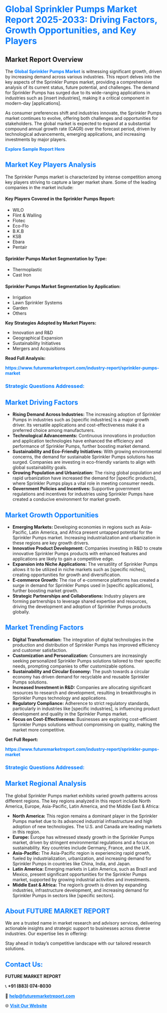 <h1 style="color: #007BFF;">Global Sprinkler Pumps Market Report 2025-2033: Driving Factors, Growth Opportunities, and Key Players</h1>

<section id="overview">
<h2>Market Report Overview</h2>
<p>The <a href="https://www.futuremarketreport.com/industry-report/sprinkler-pumps-market" style="color: #007BFF; text-decoration: none;"><strong>Global Sprinkler Pumps Market</strong></a> is witnessing significant growth, driven by increasing demand across various industries. This report delves into the key aspects of the Sprinkler Pumps market, providing a comprehensive analysis of its current status, future potential, and challenges. The demand for Sprinkler Pumps has surged due to its wide-ranging applications in industries such as [insert industries], making it a critical component in modern-day [applications].</p>
<p>As consumer preferences shift and industries innovate, the Sprinkler Pumps market continues to evolve, offering both challenges and opportunities for stakeholders. The global market is expected to expand at a substantial compound annual growth rate (CAGR) over the forecast period, driven by technological advancements, emerging applications, and increasing investments by major players.</p>
</section>

<section id="overview">
<p><a href="https://www.futuremarketreport.com/request-sample/reportId=83255" style="color: #007BFF; text-decoration: none;"><strong>Explore Sample Report Here</strong></a></p>
</section>

<section id="key-players">
<h2 style="color: #007BFF;">Market Key Players Analysis</h2>
<p>The Sprinkler Pumps market is characterized by intense competition among key players striving to capture a larger market share. Some of the leading companies in the market include:</p>
<h4>Key Players Covered in the Sprinkler Pumps Report:</h4>
<ul><li>WILO</li><li>Flint &amp; Walling</li><li>Flotec</li><li>Eco-Flo</li><li>B.K.B</li><li>KSB</li><li>Ebara</li><li>Pentair</li></ul>
<h4>Sprinkler Pumps Market Segmentation by Type:</h4>
<ul><li>Thermoplastic</li><li>Cast Iron</li></ul>

<h4>Sprinkler Pumps Market Segmentation by Application:</h4>
<ul><li>Irrigation</li><li>Lawn Sprinkler Systems</li><li>Garden</li><li>Others</li></ul>
<p><strong>Key Strategies Adopted by Market Players:</strong></p>
<ul>
<li>Innovation and R&D</li>
<li>Geographical Expansion</li>
<li>Sustainability Initiatives</li>
<li>Mergers and Acquisitions</li>
</ul>
</section>

<section>
<p><strong>Read Full Analysis: </strong></p><a href="https://www.futuremarketreport.com/industry-report/sprinkler-pumps-market" style="color: #007BFF; text-decoration: none;"><strong>https://www.futuremarketreport.com/industry-report/sprinkler-pumps-market</strong></a>
<h3 style="color: #007BFF;">Strategic Questions Addressed:</h3>
</section>

<section id="driving-factors">
<h2 style="color: #007BFF;">Market Driving Factors</h2>
<ul>
<li><strong>Rising Demand Across Industries:</strong> The increasing adoption of Sprinkler Pumps in industries such as [specific industries] is a major growth driver. Its versatile applications and cost-effectiveness make it a preferred choice among manufacturers.</li>
<li><strong>Technological Advancements:</strong> Continuous innovations in production and application technologies have enhanced the efficiency and performance of Sprinkler Pumps, further boosting market demand.</li>
<li><strong>Sustainability and Eco-Friendly Initiatives:</strong> With growing environmental concerns, the demand for sustainable Sprinkler Pumps solutions has surged. Companies are investing in eco-friendly variants to align with global sustainability goals.</li>
<li><strong>Growing Population and Urbanization:</strong> The rising global population and rapid urbanization have increased the demand for [specific products], where Sprinkler Pumps plays a vital role in meeting consumer needs.</li>
<li><strong>Government Policies and Incentives:</strong> Supportive government regulations and incentives for industries using Sprinkler Pumps have created a conducive environment for market growth.</li>
</ul>
</section>

<section id="growth-opportunities">
<h2 style="color: #007BFF;">Market Growth Opportunities</h2>
<ul>
<li><strong>Emerging Markets:</strong> Developing economies in regions such as Asia-Pacific, Latin America, and Africa present untapped potential for the Sprinkler Pumps market. Increasing industrialization and urbanization in these regions are key growth drivers.</li>
<li><strong>Innovative Product Development:</strong> Companies investing in R&D to create innovative Sprinkler Pumps products with enhanced features and applications are likely to gain a competitive edge.</li>
<li><strong>Expansion into Niche Applications:</strong> The versatility of Sprinkler Pumps allows it to be utilized in niche markets such as [specific niches], creating opportunities for growth and diversification.</li>
<li><strong>E-commerce Growth:</strong> The rise of e-commerce platforms has created a surge in demand for Sprinkler Pumps used in [specific applications], further boosting market growth.</li>
<li><strong>Strategic Partnerships and Collaborations:</strong> Industry players are forming partnerships to leverage shared expertise and resources, driving the development and adoption of Sprinkler Pumps products globally.</li>
</ul>
</section>

<section id="trending-factors">
<h2 style="color: #007BFF;">Market Trending Factors</h2>
<ul>
<li><strong>Digital Transformation:</strong> The integration of digital technologies in the production and distribution of Sprinkler Pumps has improved efficiency and customer satisfaction.</li>
<li><strong>Customization and Personalization:</strong> Consumers are increasingly seeking personalized Sprinkler Pumps solutions tailored to their specific needs, prompting companies to offer customizable options.</li>
<li><strong>Sustainability and Circular Economy:</strong> The push towards a circular economy has driven demand for recyclable and reusable Sprinkler Pumps solutions.</li>
<li><strong>Increased Investment in R&D:</strong> Companies are allocating significant resources to research and development, resulting in breakthroughs in Sprinkler Pumps technology and applications.</li>
<li><strong>Regulatory Compliance:</strong> Adherence to strict regulatory standards, particularly in industries like [specific industries], is influencing product development and quality in the Sprinkler Pumps market.</li>
<li><strong>Focus on Cost-Effectiveness:</strong> Businesses are exploring cost-efficient Sprinkler Pumps solutions without compromising on quality, making the market more competitive.</li>
</ul>
</section>

<section>
<p><strong>Get Full Report: </strong></p><a href="https://www.futuremarketreport.com/industry-report/sprinkler-pumps-market" style="color: #007BFF; text-decoration: none;"><strong>https://www.futuremarketreport.com/industry-report/sprinkler-pumps-market</strong></a>
<h3 style="color: #007BFF;">Strategic Questions Addressed:</h3>
</section>


<section id="regional-analysis">
<h2 style="color: #007BFF;">Market Regional Analysis</h2>
<p>The global Sprinkler Pumps market exhibits varied growth patterns across different regions. The key regions analyzed in this report include North America, Europe, Asia-Pacific, Latin America, and the Middle East & Africa:</p>
<ul>
<li><strong>North America:</strong> This region remains a dominant player in the Sprinkler Pumps market due to its advanced industrial infrastructure and high adoption of new technologies. The U.S. and Canada are leading markets in this region.</li>
<li><strong>Europe:</strong> Europe has witnessed steady growth in the Sprinkler Pumps market, driven by stringent environmental regulations and a focus on sustainability. Key countries include Germany, France, and the U.K.</li>
<li><strong>Asia-Pacific:</strong> The Asia-Pacific region is experiencing rapid growth, fueled by industrialization, urbanization, and increasing demand for Sprinkler Pumps in countries like China, India, and Japan.</li>
<li><strong>Latin America:</strong> Emerging markets in Latin America, such as Brazil and Mexico, present significant opportunities for the Sprinkler Pumps market, supported by growing industrial activities and investments.</li>
<li><strong>Middle East & Africa:</strong> The region’s growth is driven by expanding industries, infrastructure development, and increasing demand for Sprinkler Pumps in sectors like [specific sectors].</li>
</ul>
</section>

<footer>
<h2 style="color: #007BFF;">About FUTURE MARKET REPORT</h2>
<p>We are a trusted name in market research and advisory services, delivering actionable insights and strategic support to businesses across diverse industries. Our expertise lies in offering:</p>

<p>Stay ahead in today’s competitive landscape with our tailored research solutions.</p>

<h2 style="color: #007BFF;">Contact Us:</h2>
<p><strong>FUTURE MARKET REPORT</strong></p>
<p>📞 <strong>+91 (883) 074-8030</strong></p>
<p>📧 <strong><a href="mailto:help@futuremarketreport.com" style="color: #007BFF;">help@futuremarketreport.com</a></strong></p>
<p>🌐 <strong><a href="https://www.futuremarketreport.com/" style="color: #007BFF;">Visit Our Website</a></strong></p>
</footer>